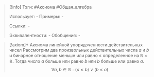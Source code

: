 > [!info]
> Тэги: #Аксиома #Общая_алгебра  
> 
> Использует: *-*
> Примеры: *-*
> 
> Ссылки: *-*
> 
> Эквивалентности: *-*
> Обобщения: *-*

> [!axiom]+ Аксиомa линейной упорядоченности действительных чисел
> Рассмотрим два произвольных действительных числа $a$ и $b$ и бинарное отношение меньше или равно $\leqslant$ определенное на $\mathbb{R \times R}$. Тогда число $a$ больше или равно $b$ или $b$ больше или равно $a$. 
> $$\forall a, b \in \mathbb R: (a \leqslant b) \lor (b \leqslant a)$$